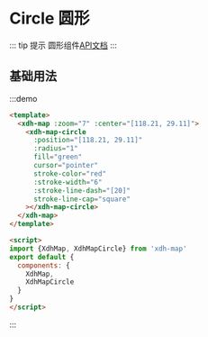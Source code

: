 # Circle 圆形

::: tip 提示
圆形组件[API文档](/api.html?url=/xdh-map/doc/module-xdh-map-circle.html)
:::

## 基础用法
:::demo

```html
<template>
  <xdh-map :zoom="7" :center="[118.21, 29.11]">
    <xdh-map-circle
      :position="[118.21, 29.11]"
      :radius="1"
      fill="green"
      cursor="pointer"
      stroke-color="red"
      :stroke-width="6"
      :stroke-line-dash="[20]"
      stroke-line-cap="square"
    ></xdh-map-circle>  
  </xdh-map>
</template>

<script>
import {XdhMap, XdhMapCircle} from 'xdh-map'
export default {
  components: {
    XdhMap,
    XdhMapCircle
  }
}
</script>
```

:::
